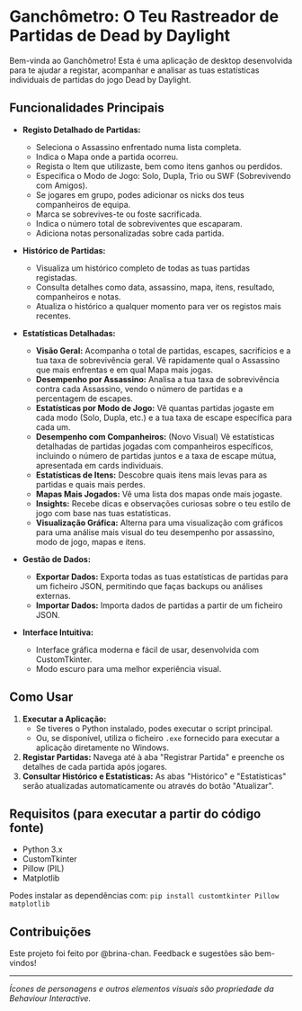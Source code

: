# Ganchômetro: O Teu Rastreador de Partidas de Dead by Daylight

Bem-vinda ao Ganchômetro! Esta é uma aplicação de desktop desenvolvida para te ajudar a registar, acompanhar e analisar as tuas estatísticas individuais de partidas do jogo Dead by Daylight.

## Funcionalidades Principais

* **Registo Detalhado de Partidas:**
    * Seleciona o Assassino enfrentado numa lista completa.
    * Indica o Mapa onde a partida ocorreu.
    * Regista o Item que utilizaste, bem como itens ganhos ou perdidos.
    * Especifica o Modo de Jogo: Solo, Dupla, Trio ou SWF (Sobrevivendo com Amigos).
    * Se jogares em grupo, podes adicionar os nicks dos teus companheiros de equipa.
    * Marca se sobrevives-te ou foste sacrificada.
    * Indica o número total de sobreviventes que escaparam.
    * Adiciona notas personalizadas sobre cada partida.
    
* **Histórico de Partidas:**
    * Visualiza um histórico completo de todas as tuas partidas registadas.
    * Consulta detalhes como data, assassino, mapa, itens, resultado, companheiros e notas.
    * Atualiza o histórico a qualquer momento para ver os registos mais recentes.

* **Estatísticas Detalhadas:**
    * **Visão Geral:** Acompanha o total de partidas, escapes, sacrifícios e a tua taxa de sobrevivência geral. Vê rapidamente qual o Assassino que mais enfrentas e em qual Mapa mais jogas.
    * **Desempenho por Assassino:** Analisa a tua taxa de sobrevivência contra cada Assassino, vendo o número de partidas e a percentagem de escapes.
    * **Estatísticas por Modo de Jogo:** Vê quantas partidas jogaste em cada modo (Solo, Dupla, etc.) e a tua taxa de escape específica para cada um.
    * **Desempenho com Companheiros:** (Novo Visual) Vê estatísticas detalhadas de partidas jogadas com companheiros específicos, incluindo o número de partidas juntos e a taxa de escape mútua, apresentada em cards individuais.
    * **Estatísticas de Itens:** Descobre quais itens mais levas para as partidas e quais mais perdes.
    * **Mapas Mais Jogados:** Vê uma lista dos mapas onde mais jogaste.
    * **Insights:** Recebe dicas e observações curiosas sobre o teu estilo de jogo com base nas tuas estatísticas.
    * **Visualização Gráfica:** Alterna para uma visualização com gráficos para uma análise mais visual do teu desempenho por assassino, modo de jogo, mapas e itens.

* **Gestão de Dados:**
    * **Exportar Dados:** Exporta todas as tuas estatísticas de partidas para um ficheiro JSON, permitindo que faças backups ou análises externas.
    * **Importar Dados:** Importa dados de partidas a partir de um ficheiro JSON.

* **Interface Intuitiva:**
    * Interface gráfica moderna e fácil de usar, desenvolvida com CustomTkinter.
    * Modo escuro para uma melhor experiência visual.

## Como Usar

1.  **Executar a Aplicação:**
    * Se tiveres o Python instalado, podes executar o script principal.
    * Ou, se disponível, utiliza o ficheiro `.exe` fornecido para executar a aplicação diretamente no Windows.
2.  **Registar Partidas:** Navega até à aba "Registrar Partida" e preenche os detalhes de cada partida após jogares.
3.  **Consultar Histórico e Estatísticas:** As abas "Histórico" e "Estatísticas" serão atualizadas automaticamente ou através do botão "Atualizar".

## Requisitos (para executar a partir do código fonte)

* Python 3.x
* CustomTkinter
* Pillow (PIL)
* Matplotlib

Podes instalar as dependências com:
`pip install customtkinter Pillow matplotlib`

## Contribuições

Este projeto foi feito por @brina-chan. Feedback e sugestões são bem-vindos!

---

*Ícones de personagens e outros elementos visuais são propriedade da Behaviour Interactive.*